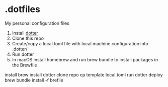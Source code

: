 # .dotfiles
My personal configuration files

1. Install [dotter](https://github.com/SuperCuber/dotter)
2. Clone this repo
3. Create/copy a local.toml file with local machine configuration into .dotter/
4. Run dotter
5. In macOS install homebrew and run brew bundle to install packages in the Brewfile


install brew
install dotter
clone repo
cp template local.toml
run dotter deploy
brew bundle install -f brefile
